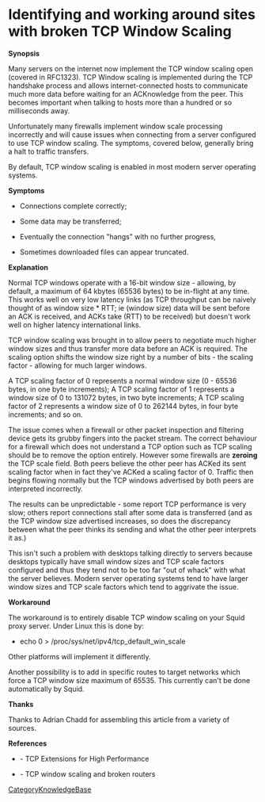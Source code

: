 # Identifying and working around sites with broken TCP Window Scaling

**Synopsis**

Many servers on the internet now implement the TCP window scaling open
(covered in RFC1323). TCP Window scaling is implemented during the TCP
handshake process and allows internet-connected hosts to communicate
much more data before waiting for an ACKnowledge from the peer. This
becomes important when talking to hosts more than a hundred or so
milliseconds away.

Unfortunately many firewalls implement window scale processing
incorrectly and will cause issues when connecting from a server
configured to use TCP window scaling. The symptoms, covered below,
generally bring a halt to traffic transfers.

By default, TCP window scaling is enabled in most modern server
operating systems.

**Symptoms**

  - Connections complete correctly;

  - Some data may be transferred;

  - Eventually the connection "hangs" with no further progress,

  - Sometimes downloaded files can appear truncated.

**Explanation**

Normal TCP windows operate with a 16-bit window size - allowing, by
default, a maximum of 64 kbytes (65536 bytes) to be in-flight at any
time. This works well on very low latency links (as TCP throughput can
be naively thought of as window size \* RTT; ie (window size) data will
be sent before an ACK is received, and ACKs take (RTT) to be received)
but doesn't work well on higher latency international links.

TCP window scaling was brought in to allow peers to negotiate much
higher window sizes and thus transfer more data before an ACK is
required. The scaling option shifts the window size right by a number of
bits - the scaling factor - allowing for much larger windows.

A TCP scaling factor of 0 represents a normal window size (0 - 65536
bytes, in one byte increments); A TCP scaling factor of 1 represents a
window size of 0 to 131072 bytes, in two byte increments; A TCP scaling
factor of 2 represents a window size of 0 to 262144 bytes, in four byte
increments; and so on.

The issue comes when a firewall or other packet inspection and filtering
device gets its grubby fingers into the packet stream. The correct
behaviour for a firewall which does not understand a TCP option such as
TCP scaling should be to remove the option entirely. However some
firewalls are **zeroing** the TCP scale field. Both peers believe the
other peer has ACKed its sent scaling factor when in fact they've ACKed
a scaling factor of 0. Traffic then begins flowing normally but the TCP
windows advertised by both peers are interpreted incorrectly.

The results can be unpredictable - some report TCP performance is very
slow; others report connections stall after some data is transferred
(and as the TCP window size advertised increases, so does the
discrepancy between what the peer thinks its sending and what the other
peer interprets it as.)

This isn't such a problem with desktops talking directly to servers
because desktops typically have small window sizes and TCP scale factors
configured and thus they tend not to be too far "out of whack" with what
the server believes. Modern server operating systems tend to have larger
window sizes and TCP scale factors which tend to aggrivate the issue.

**Workaround**

The workaround is to entirely disable TCP window scaling on your Squid
proxy server. Under Linux this is done by:

  - echo 0 \> /proc/sys/net/ipv4/tcp\_default\_win\_scale

Other platforms will implement it differently.

Another possibility is to add in specific routes to target networks
which force a TCP window size maximum of 65535. This currently can't be
done automatically by Squid.

**Thanks**

Thanks to Adrian Chadd for assembling this article from a variety of
sources.

**References**

  - [](http://www.faqs.org/rfcs/rfc1323.html) - TCP Extensions for High
    Performance

  - [](http://lwn.net/Articles/92727/) - TCP window scaling and broken
    routers

[CategoryKnowledgeBase](https://wiki.squid-cache.org/KnowledgeBase/BrokenWindowSize/CategoryKnowledgeBase#)
